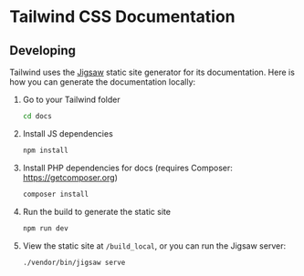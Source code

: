 # Tailwind CSS Documentation

## Developing

Tailwind uses the [Jigsaw](http://jigsaw.tighten.co/) static site generator for its documentation. Here is how you can generate the documentation locally:

1. Go to your Tailwind folder

    ```sh
    cd docs
    ```

2. Install JS dependencies

    ```sh
    npm install
    ```

3. Install PHP dependencies for docs (requires Composer: https://getcomposer.org)

    ```sh
    composer install
    ```

4. Run the build to generate the static site

    ```sh
    npm run dev
    ```

5. View the static site at `/build_local`, or you can run the Jigsaw server:

    ```sh
    ./vendor/bin/jigsaw serve
    ```
